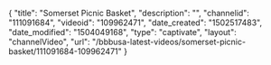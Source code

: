 {
    "title": "Somerset Picnic Basket",
    "description": "",
    "channelid": "111091684",
    "videoid": "109962471",
    "date_created": "1502517483",
    "date_modified": "1504049168",
    "type": "captivate",
    "layout": "channelVideo",
    "url": "\/bbbusa-latest-videos\/somerset-picnic-basket\/111091684-109962471"
}